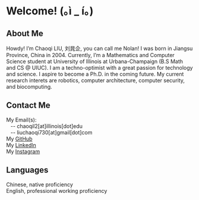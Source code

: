 # Welcome! (｡ì _ í｡)

## About Me
Howdy! I’m Chaoqi LIU, 刘晁企, you can call me Nolan! I was born in Jiangsu Province, China in 2004. Currently, I’m a Mathematics and Computer Science student at University of Illinois at Urbana-Champaign (B.S Math and CS @ UIUC). I am a techno-optimist with a great passion for technology and science. I aspire to become a Ph.D. in the coming future. My current research interets are robotics, computer architecture, computer security, and biocomputing.


 
## Contact Me
My Email(s): \
&nbsp;&nbsp; -- chaoqil2[at]illinois[dot]edu \
&nbsp;&nbsp; -- liuchaoqi730[at]gmail[dot]com \
My [GitHub](https://github.com/Chaoqi-LIU) \
My [LinkedIn](https://www.linkedin.com/in/chaoqi-liu-4a9639211/) \
My [Instagram](https://www.instagram.com/chaoqi_liu/)



## Languages
Chinese, native proficiency \
English, professional working proficiency
